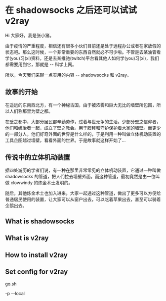 # 在 shadowsocks 之后还可以试试 v2ray

Hi 大家好，我是张小猪。

由于疫情的严重程度，相信还有很多小伙们目前还是处于远程办公或者在家放假的状态吧。那么这时候，一个非常重要的东西自然就必不可少啦。不管是去某油管看学(you)习(xi)资料，还是去某推驰(twitch)平台看其他人如何学(you)习(xi)，我们都需要用到它，那就是 -- 科学上网。

所以，今天我们来聊一点实用的内容 -- shadowsocks 和 v2ray。

## 故事的开始

在遥远的东南西北方，有一个神秘古国，由于被浓雾和巨大无比的墙壁所包围，所以人们称那里为壁之都。

在壁之都中，大部分居民都辛勤劳作，过着与世无争的生活。少部分壁之信仰者，他们和统治者一起，成立了壁之教会。用于膜拜和守护保护着大家的墙壁。而更少的一部分人，他们好奇外面的世界是什么样的，于是利用一种叫做立体机动装置的工具企图越过墙壁，看看外面的世界。于是故事就这样开始了...

## 传说中的立体机动装置

据四处游历的学者们说，有一种在那里非常常见的立体机动装置，它通过一种叫做 shadowsocks 的管道，把人们拉去墙壁外面。而这种管道，最初竟然是由一位叫做 clowwindy 的炼金术士发明的。

随后，其他炼金术士也加入进来。大家一起通过这种管道，做出了更多可以方便给普通居民使用的装置，让大家可以从窗户出去，可以吃着苹果出去，甚至可以骑着企鹅出去。

## What is shadowsocks

## What is v2ray

## How to install v2ray

## Set config for v2ray

go.sh

-p
--local